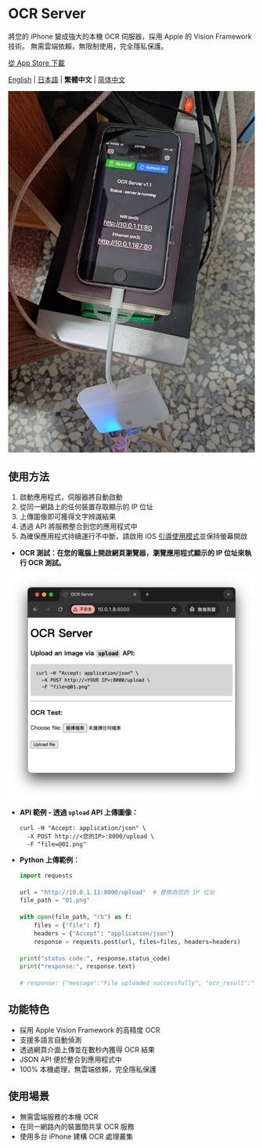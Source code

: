 # OCR Server

將您的 iPhone 變成強大的本機 OCR 伺服器，採用 Apple 的 Vision Framework 技術。
無需雲端依賴，無限制使用，完全隱私保護。

[從 App Store 下載](https://apps.apple.com/us/app/ocr-server/id6749533041)

[English](README.md) | [日本語](README.ja.md) | **繁體中文** | [简体中文](README.zh-CN.md)

![image](image.jpg)

## 使用方法

1. 啟動應用程式，伺服器將自動啟動
2. 從同一網路上的任何裝置存取顯示的 IP 位址
3. 上傳圖像即可獲得文字辨識結果
4. 透過 API 將服務整合到您的應用程式中
5. 為確保應用程式持續運行不中斷，請啟用 iOS [引導使用模式](https://support.apple.com/zh-tw/111795)並保持螢幕開啟

- **OCR 測試：在您的電腦上開啟網頁瀏覽器，瀏覽應用程式顯示的 IP 位址來執行 OCR 測試。**

![image2](image2.png)

- **API 範例 - 透過 `upload` API 上傳圖像：**

  ```
  curl -H "Accept: application/json" \
    -X POST http://<您的IP>:8000/upload \
    -F "file=@01.png"
  ```

- **Python 上傳範例：**

  ```python
  import requests

  url = "http://10.0.1.11:8000/upload"  # 替換為您的 IP 位址
  file_path = "01.png"

  with open(file_path, "rb") as f:
      files = {"file": f}
      headers = {"Accept": "application/json"}
      response = requests.post(url, files=files, headers=headers)

  print("status code:", response.status_code)
  print("response:", response.text)

  # response: {"message":"File uploaded successfully", "ocr_result":"Hello World!", "success":true}
  ```


## 功能特色

- 採用 Apple Vision Framework 的高精度 OCR
- 支援多語言自動偵測
- 透過網頁介面上傳並在數秒內獲得 OCR 結果
- JSON API 便於整合到應用程式中
- 100% 本機處理，無雲端依賴，完全隱私保護


## 使用場景

- 無需雲端服務的本機 OCR
- 在同一網路內的裝置間共享 OCR 服務
- 使用多台 iPhone 建構 OCR 處理叢集

